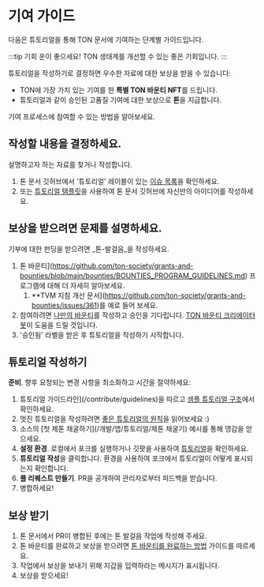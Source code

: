 # 기여 가이드

다음은 튜토리얼을 통해 TON 문서에 기여하는 단계별 가이드입니다.

:::tip 기회
운이 좋으세요! TON 생태계를 개선할 수 있는 좋은 기회입니다.
:::

튜토리얼을 작성하기로 결정하면 우수한 자료에 대한 보상을 받을 수 있습니다:

- TON에 가장 가치 있는 기여를 한 **특별 TON 바운티 NFT**를 드립니다.
- 튜토리얼과 같이 승인된 고품질 기여에 대한 보상으로 **톤**을 지급합니다.

기여 프로세스에 참여할 수 있는 방법을 알아보세요.

## 작성할 내용을 결정하세요.

설명하고자 하는 자료를 찾거나 작성합니다.

1. 톤 문서 깃허브에서 '튜토리얼' 레이블이 있는 [이슈 목록](https://github.com/ton-community/ton-docs/issues)을 확인하세요.
2. 또는 [튜토리얼 템플릿](https://github.com/ton-community/ton-docs/issues/new?assignees=\&labels=feature+%3A반짝임%3A%2C콘텐츠+%3A파운틴펜%3A\&template=suggest_tutorial.yaml\&title=Suggest+a+tutorial)을 사용하여 톤 문서 깃허브에 자신만의 아이디어를 작성하세요.

## 보상을 받으려면 문제를 설명하세요.

기부에 대한 펀딩을 받으려면 _톤-발걸음_을 작성하세요.

1. 톤 바운티](https://github.com/ton-society/grants-and-bounties/blob/main/bounties/BOUNTIES_PROGRAM_GUIDELINES.md) 프로그램에 대해 더 자세히 알아보세요.
   1. \*\*TVM 지침 개선 문서](https://github.com/ton-society/grants-and-bounties/issues/361)를 예로 들어 보세요.
2. 참여하려면 [나만의 바운티](https://github.com/ton-society/grants-and-bounties/issues/new/choose)를 작성하고 승인을 기다립니다. [TON 바운티 크리에이터 봇](https://t.me/footsteps_helper_bot)이 도움을 드릴 것입니다.
3. '승인됨' 라벨을 받은 후 튜토리얼을 작성하기 시작합니다.

## 튜토리얼 작성하기

**준비**. 향후 요청되는 변경 사항을 최소화하고 시간을 절약하세요:

1. 튜토리얼 가이드라인](/contribute/guidelines)을 따르고 [샘플 튜토리얼 구조](/contribute/sample-tutorial)에서 확인하세요.
2. 멋진 튜토리얼을 작성하려면 [좋은 튜토리얼의 원칙](/contribute/principles-of-a-good-tutorial)을 읽어보세요 :)
3. 소스의 [첫 제톤 채굴하기](/개발/앱/튜토리얼/제톤 채굴기) 예시를 통해 영감을 얻으세요.
4. **설정 환경**. 로컬에서 포크를 실행하거나 깃팟을 사용하여 [튜토리얼](/contribute#online-one-click-contribution-setup)을 확인하세요.
5. **튜토리얼 작성**을 클릭합니다. 환경을 사용하여 포크에서 튜토리얼이 어떻게 표시되는지 확인합니다.
6. **풀 리퀘스트 만들기**. PR을 공개하여 관리자로부터 피드백을 받습니다.
7. 병합하세요!

## 보상 받기

1. 톤 문서에서 PR이 병합된 후에는 톤 발걸음 작업에 작성해 주세요.
2. 톤 바운티를 완료하고 보상을 받으려면 [톤 바운티를 완료하는 방법](https://github.com/ton-society/grants-and-bounties/blob/main/bounties/BOUNTIES_PROGRAM_GUIDELINES.md#got-assigned-submit-a-questbook-proposal) 가이드를 따르세요.
3. 작업에서 보상을 보내기 위해 지갑을 입력하라는 메시지가 표시됩니다.
4. 보상을 받으세요!
